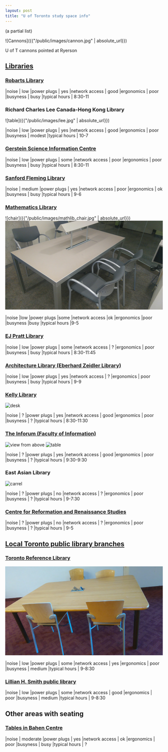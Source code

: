 ```yaml
---
layout: post
title: "U of Toronto study space info"
---
```


(a partial list)

![Cannons]({{"/public/images/cannon.jpg" | absolute_url}})

U of T cannons pointed at Ryerson

## [Libraries](https://onesearch.library.utoronto.ca/visit)

### [Robarts Library](https://www.google.com/maps/place/John+P.+Robarts+Research+Library/@43.664486,-79.4018733,17z/data=!3m1!4b1!4m5!3m4!1s0x882b34be85038f67:0x7cd088dfbb2ef4a9!8m2!3d43.664486!4d-79.39969)

|noise          | low
|power plugs    | yes
|network access | good
|ergonomics     | poor
|busyness       | busy
|typical hours  | 8:30-11

### Richard Charles Lee Canada-Hong Kong Library

![table]({{"/public/images/lee.jpg" | absolute_url}})

|noise          | low
|power plugs    | yes
|network access | good
|ergonomics     | poor
|busyness       | modest
|typical hours  | 10-7

### [Gerstein Science Information Centre](https://www.google.com/maps/place/Gerstein+Science+Information+Centre/@43.662195,-79.3961483,17z/data=!3m2!4b1!5s0x882b34b84d333c2f:0xc015f6f99a229640!4m5!3m4!1s0x882b34b854ad5761:0xd4cee6c2ece27846!8m2!3d43.662195!4d-79.393965)

<!-- visits: many -->

|noise          | low
|power plugs    | some
|network access | poor
|ergonomics     | poor
|busyness       | busy
|typical hours  | 8:30-11

### [Sanford Fleming Library](https://www.google.com/maps/place/Engineering+%26+Computer+Science+Library/@43.660171,-79.3970524,17z/data=!3m1!4b1!4m5!3m4!1s0x882b34b884728431:0xcdd91c9b9294d5d0!8m2!3d43.660171!4d-79.3948691)

<!-- visits: many -->

|noise          | medium
|power plugs    | yes
|network access | poor
|ergonomics     | ok
|busyness       | busy
|typical hours  | 9-6


### [Mathematics Library](https://www.google.com/maps/place/Mathematical+Sciences+Library/@43.6596175,-79.3992823,17z/data=!3m1!4b1!4m5!3m4!1s0x882b34c753034693:0x4002c713c3ce1ea4!8m2!3d43.6596175!4d-79.397099)

<!-- visits: 1 -->

![chair]({{"/public/images/mathlib_chair.jpg" | absolute_url}})
![desk](/public/images/mathlib_desk.jpg)

|noise          |low
|power plugs    |some
|network access |ok
|ergonomics     |poor
|busyness       |busy
|typical hours  |9-5

### [EJ Pratt Library](https://www.google.com/maps/place/E.J.+Pratt+Library/@43.6663191,-79.3934942,17z/data=!4m13!1m7!3m6!1s0x882b34b083e38c11:0x5f73ddb613ec263c!2sE.J.+Pratt+Library,+71+Queen's+Park+Cres+E,+Toronto,+ON+M5S+1K7!3b1!8m2!3d43.6663127!4d-79.3913932!3m4!1s0x882b34b903a1d297:0xf5dde8b4a7aefff!8m2!3d43.666318!4d-79.391286)

<!-- visits: 1 -->

|noise          | low
|power plugs    | some
|network access | ?
|ergonomics     | poor
|busyness       | busy
|typical hours  | 8:30-11:45

### [Architecture Library (Eberhard Zeidler Library)](https://www.google.com/maps/place/EBERHARD+ZEIDLER+LIBRARY/@43.659568,-79.4032728,17z/data=!3m1!4b1!4m5!3m4!1s0x882b34c06ea620a7:0xba0239111d9ffc55!8m2!3d43.659568!4d-79.4010895)

<!-- visits: 0.5 -->

|noise          | low
|power plugs    | yes
|network access | ?
|ergonomics     | poor
|busyness       | busy
|typical hours  | 9-9

### [Kelly Library](https://goo.gl/maps/w32oRVh8oz82)

![desk](https://kek.gg/i/7HY-Dy.jpg)

|noise          | ?
|power plugs    | yes
|network access | good
|ergonomics     | poor
|busyness       | ?
|typical hours  | 8:30-11:30

### [The Inforum (Faculty of Information)](https://goo.gl/maps/LSfZzsMeRk52)

![view from above](https://kek.gg/i/372rmh.jpeg)
![table](https://kek.gg/i/dWxyf.jpg)

|noise          | ?
|power plugs    | yes
|network access | good
|ergonomics     | poor
|busyness       | ?
|typical hours  | 9:30-9:30

### East Asian Library

![carrel](https://kek.gg/i/4FP_n3.jpg)

|noise          | ?
|power plugs    | no
|network access | ?
|ergonomics     | poor
|busyness       | ?
|typical hours  | 9-7:30

### [Centre for Reformation and Renaissance Studies](https://goo.gl/maps/d41EMPZ9Sst)

|noise          | ?
|power plugs    | no
|network access | ?
|ergonomics     | poor
|busyness       | ?
|typical hours  | 9-5


## [Local Toronto public library branches](https://www.torontopubliclibrary.ca/hours-locations/)

### [Toronto Reference Library](https://www.google.com/maps/place/Toronto+Public+Library+-+Toronto+Reference+Library/@43.6719053,-79.3888698,17z/data=!3m1!4b1!4m5!3m4!1s0x882b34ae90d62fe1:0x50fbc31e127f9314!8m2!3d43.6719053!4d-79.3866865)

![table](/public/images/trl.jpg)

|noise          | low
|power plugs    | some
|network access | yes
|ergonomics     | poor
|busyness       | medium
|typical hours  | 9-8:30

### [Lillian H. Smith public library](https://www.google.com/maps/place/Toronto+Public+Library,+Lillian+H.+Smith+Library/@43.6579592,-79.4006306,17z/data=!3m1!4b1!4m5!3m4!1s0x882b34c0de903de1:0x822dc3ec86e6c66a!8m2!3d43.6579592!4d-79.3984473)

<!-- visits: 1 -->

|noise          | low
|power plugs    | some
|network access | good
|ergonomics     | poor
|busyness       | medium
|typical hours  | 9-8:30


## Other areas with seating

### [Tables in Bahen Centre](https://www.google.com/maps/place/Bahen+Centre+for+Information+Technology/@43.6596426,-79.3998509,17z/data=!3m1!4b1!4m5!3m4!1s0x882b34c75165c957:0x6459384147b4b67b!8m2!3d43.6596426!4d-79.3976676)

<!-- visits: many -->

|noise          | moderate
|power plugs    | yes
|network access | ok
|ergonomics     | poor
|busyness       | busy
|typical hours  | ?

